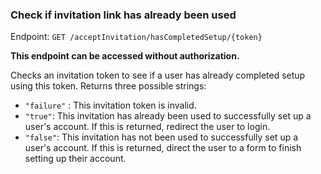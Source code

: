 ### Check if invitation link has already been used
Endpoint: `GET /acceptInvitation/hasCompletedSetup/{token}`

**This endpoint can be accessed without authorization.**

Checks an invitation token to see if a user has already completed setup using this token. Returns three possible strings: 

* `"failure"` : This invitation token is invalid.
* `"true"`: This invitation has already been used to successfully set up a user's account. If this is returned, redirect the user to login.
* `"false"`: This invitation has not been used to successfully set up a user's account. If this is returned, direct the user to a form to finish setting up their account.
